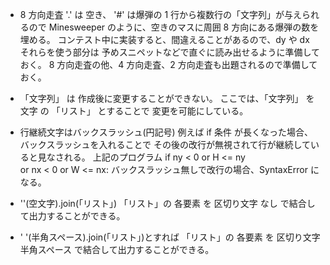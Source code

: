 - 8 方向走査
  '.' は 空き、 '#' は爆弾の 1 行から複数行の「文字列」が与えられるので
  Minesweeper のように、空きのマスに周囲 8 方向にある爆弾の数を埋める。
  コンテスト中に実装すると、間違えることがあるので、dy や dx それらを使う部分は
  予めスニペットなどで直ぐに読み出せるように準備しておく。
  8 方向走査の他、4 方向走査、2 方向走査も出題されるので準備しておく。

- 「文字列」 は 作成後に変更することができない。
  ここでは、「文字列」 を 文字 の 「リスト」 とすることで 変更を可能にしている。

- 行継続文字はバックスラッシュ(円記号)
  例えば if 条件 が長くなった場合、バックスラッシュを入れることで
  その後の改行が無視されて行が継続していると見なされる。
  上記のプログラム
  if ny < 0 or H <= ny\
  or nx < 0 or W <= nx:
  バックスラッシュ無しで改行の場合、SyntaxError になる。

- ''(空文字).join(「リスト」)
  「リスト」の 各要素 を 区切り文字 なし で結合して出力することができる。

- ' '(半角スペース).join(「リスト」)とすれば
  「リスト」の 各要素 を 区切り文字 半角スペース で結合して出力することができる。
